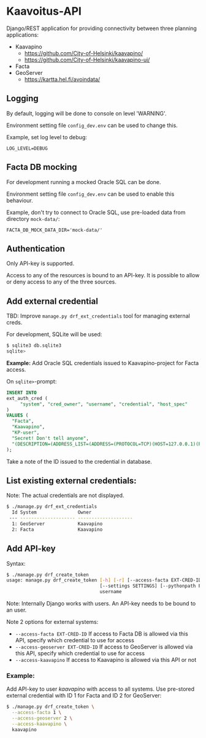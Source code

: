 # Kaavoitus-API
Django/REST application for providing connectivity
between three planning applications:
* Kaavapino
  * https://github.com/City-of-Helsinki/kaavapino/
  * https://github.com/City-of-Helsinki/kaavapino-ui/
* Facta
* GeoServer
  * https://kartta.hel.fi/avoindata/

## Logging
By default, logging will be done to console on level 'WARNING'.

Environment setting file `config_dev.env` can be used to change this.

Example, set log level to debug:
```
LOG_LEVEL=DEBUG
```

## Facta DB mocking
For development running a mocked Oracle SQL can be done.

Environment setting file `config_dev.env` can be used to enable this behaviour.

Example, don't try to connect to Oracle SQL, use pre-loaded data from directory `mock-data/`:
```
FACTA_DB_MOCK_DATA_DIR='mock-data/'
```


## Authentication
Only API-key is supported.

Access to any of the resources is bound to an API-key.
It is possible to allow or deny access to any of the three sources.

## Add external credential
TBD: Improve `manage.py drf_ext_credentials` tool for managing external creds.

For development, SQLite will be used:
```bash
$ sqlite3 db.sqlite3
sqlite>
```

**Example:** Add Oracle SQL credentials issued to Kaavapino-project for Facta access.

On `sqlite>`-prompt:
```sql
INSERT INTO
ext_auth_cred (
     "system", "cred_owner", "username", "credential", "host_spec"
)
VALUES (
  "Facta",
  "Kaavapino",
  "KP-user",
  "Secret! Don't tell anyone",
  "(DESCRIPTION=(ADDRESS_LIST=(ADDRESS=(PROTOCOL=TCP)(HOST=127.0.0.1)(PORT = 1521)))(CONNECT_DATA = (SERVICE_NAME = FACTA)))"
);
```

Take a note of the ID issued to the credential in database.

## List existing external credentials:
Note: The actual credentials are not displayed.
```bash
$ ./manage.py drf_ext_credentials
  Id System               Owner
 --- -------------------- --------------------
  1: GeoServer            Kaavapino
  2: Facta                Kaavapino
```

## Add API-key
Syntax:
```bash
$ ./manage.py drf_create_token
usage: manage.py drf_create_token [-h] [-r] [--access-facta EXT-CRED-ID] [--access-geoserver EXT-CRED-ID] [--access-kaavapino] [--version] [-v {0,1,2,3}]
                                  [--settings SETTINGS] [--pythonpath PYTHONPATH] [--traceback] [--no-color] [--force-color] [--skip-checks]
                                  username

```

Note: Internally Django works with users. An API-key needs to be bound to an user.

Note 2 options for external systems:
* `--access-facta EXT-CRED-ID` If access to Facta DB is allowed via this API, specify which credential to use for access
* `--access-geoserver EXT-CRED-ID` If access to GeoServer is allowed via this API, specify which credential to use for access
* `--access-kaavapino` If access to Kaavapino is allowed via this API or not

### Example:
Add API-key to user _kaavapino_ with access to all systems.
Use pre-stored external credential with ID 1 for Facta and ID 2 for GeoServer:
```bash
$ ./manage.py drf_create_token \
  --access-facta 1 \
  --access-geoserver 2 \
  --access-kaavapino \
  kaavapino
```
